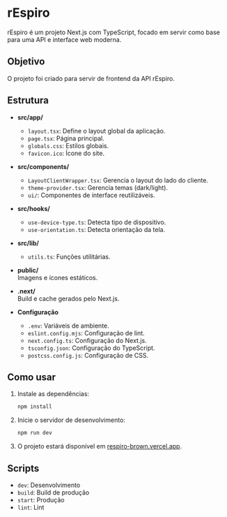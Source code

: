 # rEspiro

rEspiro é um projeto Next.js com TypeScript, focado em servir como base para uma API e interface web moderna.

## Objetivo

O projeto foi criado para servir de frontend da API rEspiro.

## Estrutura

- **src/app/**  
  - `layout.tsx`: Define o layout global da aplicação.
  - `page.tsx`: Página principal.
  - `globals.css`: Estilos globais.
  - `favicon.ico`: Ícone do site.

- **src/components/**  
  - `LayoutClientWrapper.tsx`: Gerencia o layout do lado do cliente.
  - `theme-provider.tsx`: Gerencia temas (dark/light).
  - `ui/`: Componentes de interface reutilizáveis.

- **src/hooks/**  
  - `use-device-type.ts`: Detecta tipo de dispositivo.
  - `use-orientation.ts`: Detecta orientação da tela.

- **src/lib/**  
  - `utils.ts`: Funções utilitárias.

- **public/**  
  Imagens e ícones estáticos.

- **.next/**  
  Build e cache gerados pelo Next.js.

- **Configuração**  
  - `.env`: Variáveis de ambiente.
  - `eslint.config.mjs`: Configuração de lint.
  - `next.config.ts`: Configuração do Next.js.
  - `tsconfig.json`: Configuração do TypeScript.
  - `postcss.config.js`: Configuração de CSS.

## Como usar

1. Instale as dependências:
   ```bash
   npm install
   ```
2. Inicie o servidor de desenvolvimento:
   ```bash
   npm run dev
   ```
3. O projeto estará disponível em [respiro-brown.vercel.app](http://respiro-brown.vercel.app).

## Scripts

- `dev`: Desenvolvimento
- `build`: Build de produção
- `start`: Produção
- `lint`: Lint
